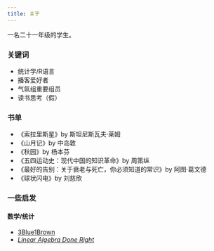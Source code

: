 ```yaml
---
title: 关于
---
```


一名二十一年级的学生。
<!--### [简历（CV）](/vitae_cn/)-->

### 关键词
- 统计学/R语言
- 播客爱好者
- 气氛组重要组员
- 读书思考（假）

### 书单
- 《索拉里斯星》by 斯坦尼斯瓦夫·莱姆
- 《山月记》by 中岛敦
- 《秋园》by 杨本芬
- 《五四运动史：现代中国的知识革命》by 周策纵
- 《最好的告别：关于衰老与死亡，你必须知道的常识》by 阿图·葛文德
- 《球状闪电》by 刘慈欣


### 一些启发
#### 数学/统计
- [3Blue1Brown](https://space.bilibili.com/88461692)
- [*Linear Algebra Done Right*](https://linear.axler.net/) 


<!--### 联系方式
Email: jinli.ha@foxmail.com-->

